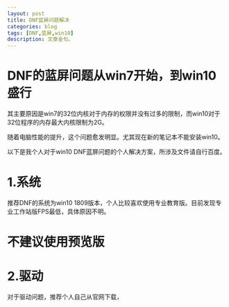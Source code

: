```yaml
---
layout: post
title: DNF蓝屏问题解决
categories: blog
tags: [DNF,蓝屏,win10]
description: 文章金句。
---
```

# DNF的蓝屏问题从win7开始，到win10盛行
其主要原因是win7的32位内核对于内存的权限并没有过多的限制，而win10对于32位程序的内存最大内核限制为2G。

随着电脑性能的提升，这个问题愈发明显。尤其现在新的笔记本不能安装win10。

以下是我个人对于win10 DNF蓝屏问题的个人解决方案，所涉及文件请自行百度。

# 1.系统

推荐DNF的系统为win10 1809版本，个人比较喜欢使用专业教育版。目前发现专业工作站版FPS最低，具体原因不明。

# 不建议使用预览版

# 2.驱动

对于驱动问题，推荐个人自己从官网下载，